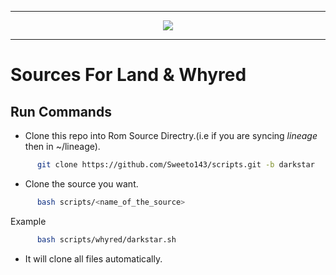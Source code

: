 
-----------------------------------------------------------------------

<p align="center">
 <img src="https://github.com/Sweeto143/scripts/blob/darkstar/logo.png" > 
</p>

-----------------------------------------------------------------------


Sources For Land & Whyred
====================================


Run Commands
------------

* Clone this repo into Rom Source Directry.(i.e if you are syncing *lineage* then in ~/lineage).

```bash
      git clone https://github.com/Sweeto143/scripts.git -b darkstar
```

* Clone the source you want.

```bash
      bash scripts/<name_of_the_source> 
```

Example

```bash
      bash scripts/whyred/darkstar.sh 
```

* It will clone all files automatically.
